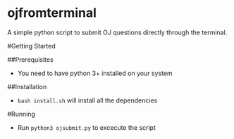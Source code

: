 # ojfromterminal
A simple python script to submit OJ questions directly through the terminal.

#Getting Started

##Prerequisites
- You need to have python 3+ installed on your system

##Installation
- `bash install.sh` will install all the dependencies

#Running
- Run `python3 ojsubmit.py` to excecute the script

